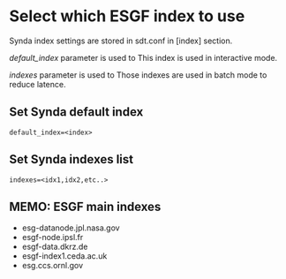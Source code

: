 # Select which ESGF index to use

Synda index settings are stored in sdt.conf in [index] section.

*default_index* parameter is used to
This index is used in interactive mode.

*indexes* parameter is used to
Those indexes are used in batch mode to reduce latence.

## Set Synda default index

    default_index=<index>

## Set Synda indexes list

    indexes=<idx1,idx2,etc..>

## MEMO: ESGF main indexes

* esg-datanode.jpl.nasa.gov
* esgf-node.ipsl.fr
* esgf-data.dkrz.de
* esgf-index1.ceda.ac.uk
* esg.ccs.ornl.gov

